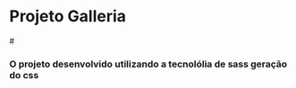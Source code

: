 # <h1>Projeto Galleria</h1>

#<h3>O projeto desenvolvido utilizando a tecnolólia de sass geração do css</h3>